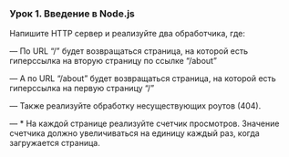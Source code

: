 ### Урок 1. Введение в Node.js

Напишите HTTP сервер и реализуйте два обработчика, где:

— По URL “/” будет возвращаться страница, на которой есть гиперссылка на вторую страницу по ссылке “/about”

— А по URL “/about” будет возвращаться страница, на которой есть гиперссылка на первую страницу “/”

— Также реализуйте обработку несуществующих роутов (404).

— * На каждой странице реализуйте счетчик просмотров. Значение счетчика должно увеличиваться на единицу каждый раз, когда загружается страница.
